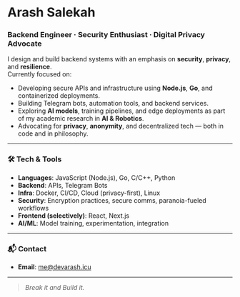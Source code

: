 # Arash Salekah

### Backend Engineer · Security Enthusiast · Digital Privacy Advocate

I design and build backend systems with an emphasis on **security**, **privacy**, and **resilience**.  
Currently focused on:

- Developing secure APIs and infrastructure using **Node.js**, **Go**, and containerized deployments.
- Building Telegram bots, automation tools, and backend services.
- Exploring **AI models**, training pipelines, and edge deployments as part of my academic research in **AI & Robotics**.
- Advocating for **privacy**, **anonymity**, and decentralized tech — both in code and in philosophy.

---

### 🛠 Tech & Tools

- **Languages**: JavaScript (Node.js), Go, C/C++, Python
- **Backend**: APIs, Telegram Bots
- **Infra**: Docker, CI/CD, Cloud (privacy-first), Linux
- **Security**: Encryption practices, secure comms, paranoia-fueled workflows
- **Frontend (selectively)**: React, Next.js
- **AI/ML**: Model training, experimentation, integration

---

### 📬 Contact

- **Email**: [me@devarash.icu](mailto:me@devarash.icu)

---

> _Break it and Build it._

